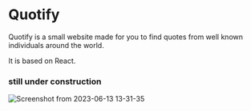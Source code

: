
# Quotify
Quotify is a small website made for you to find quotes from well known individuals around the world.

It is based on React.


### still under construction



![Screenshot from 2023-06-13 13-31-35](https://github.com/ndegealbert/Quotify/assets/35229852/c4049708-2355-4862-b53f-9f66b364c525)
